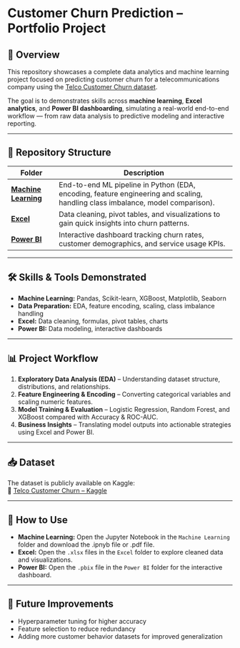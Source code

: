 # Customer Churn Prediction – Portfolio Project  

## 📌 Overview  
This repository showcases a complete data analytics and machine learning project focused on predicting customer churn for a telecommunications company using the [Telco Customer Churn dataset](https://www.kaggle.com/datasets/blastchar/telco-customer-churn).  

The goal is to demonstrates skills across **machine learning**, **Excel analytics**, and **Power BI dashboarding**, simulating a real-world end-to-end workflow — from raw data analysis to predictive modeling and interactive reporting.  

---

## 📂 Repository Structure  

| Folder | Description |
|--------|-------------|
| [**Machine Learning**](./Machine%20Learning) | End-to-end ML pipeline in Python (EDA, encoding, feature engineering and scaling, handling class imbalance, model comparison). |
| [**Excel**](./Excel) | Data cleaning, pivot tables, and visualizations to gain quick insights into churn patterns. |
| [**Power BI**](./Power%20BI) | Interactive dashboard tracking churn rates, customer demographics, and service usage KPIs. |

---

## 🛠 Skills & Tools Demonstrated  
- **Machine Learning:** Pandas, Scikit-learn, XGBoost, Matplotlib, Seaborn  
- **Data Preparation:** EDA, feature encoding, scaling, class imbalance handling  
- **Excel:** Data cleaning, formulas, pivot tables, charts  
- **Power BI:** Data modeling, interactive dashboards  

---

## 📊 Project Workflow  
1. **Exploratory Data Analysis (EDA)** – Understanding dataset structure, distributions, and relationships.  
2. **Feature Engineering & Encoding** – Converting categorical variables and scaling numeric features.  
3. **Model Training & Evaluation** – Logistic Regression, Random Forest, and XGBoost compared with Accuracy & ROC-AUC.  
4. **Business Insights** – Translating model outputs into actionable strategies using Excel and Power BI.  

---

## 📥 Dataset  
The dataset is publicly available on Kaggle:  
🔗 [Telco Customer Churn – Kaggle](https://www.kaggle.com/datasets/blastchar/telco-customer-churn)  

---

## 📌 How to Use  
- **Machine Learning:** Open the Jupyter Notebook in the `Machine Learning` folder and download the .ipnyb file or .pdf file.  
- **Excel:** Open the `.xlsx` files in the `Excel` folder to explore cleaned data and visualizations.  
- **Power BI:** Open the `.pbix` file in the `Power BI` folder for the interactive dashboard.  

---

## 🚀 Future Improvements  
- Hyperparameter tuning for higher accuracy  
- Feature selection to reduce redundancy  
- Adding more customer behavior datasets for improved generalization  

